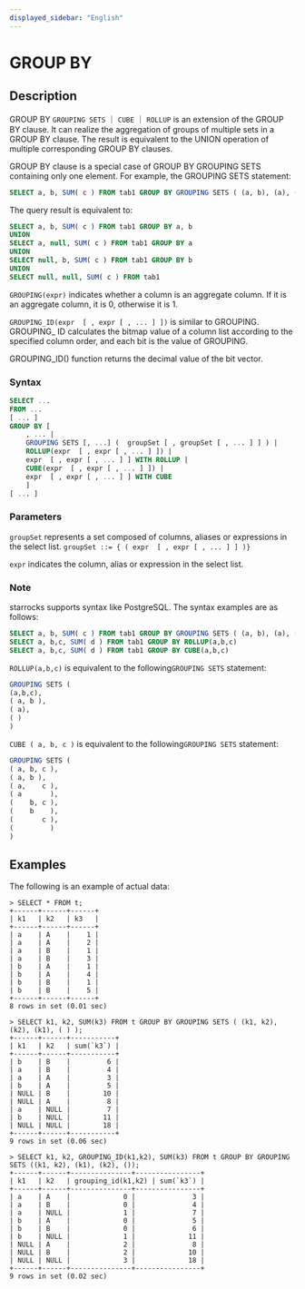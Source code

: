 ```yaml
---
displayed_sidebar: "English"
---
```


# GROUP BY

## Description

GROUP BY `GROUPING SETS` ｜ `CUBE` ｜ `ROLLUP` is an extension of the GROUP BY clause. It can realize the aggregation of groups of multiple sets in a GROUP BY clause. The result is equivalent to the UNION operation of multiple corresponding GROUP BY clauses.

GROUP BY clause is a special case of GROUP BY GROUPING SETS containing only one element. For example, the GROUPING SETS statement:

  ```sql
  SELECT a, b, SUM( c ) FROM tab1 GROUP BY GROUPING SETS ( (a, b), (a), (b), ( ) );
  ```

  The query result is equivalent to:

  ```sql
  SELECT a, b, SUM( c ) FROM tab1 GROUP BY a, b
  UNION
  SELECT a, null, SUM( c ) FROM tab1 GROUP BY a
  UNION
  SELECT null, b, SUM( c ) FROM tab1 GROUP BY b
  UNION
  SELECT null, null, SUM( c ) FROM tab1
  ```

  `GROUPING(expr)` indicates whether a column is an aggregate column. If it is an aggregate column, it is 0, otherwise it is 1.

  `GROUPING_ID(expr  [ , expr [ , ... ] ])` is similar to GROUPING. GROUPING_ ID calculates the bitmap value of a column list according to the specified column order, and each bit is the value of GROUPING.
  
  GROUPING_ID() function returns the decimal value of the bit vector.

### Syntax

  ```sql
  SELECT ...
  FROM ...
  [ ... ]
  GROUP BY [
      , ... |
      GROUPING SETS [, ...] (  groupSet [ , groupSet [ , ... ] ] ) |
      ROLLUP(expr  [ , expr [ , ... ] ]) |
      expr  [ , expr [ , ... ] ] WITH ROLLUP |
      CUBE(expr  [ , expr [ , ... ] ]) |
      expr  [ , expr [ , ... ] ] WITH CUBE
      ]
  [ ... ]
  ```

### Parameters

  `groupSet` represents a set composed of columns, aliases or expressions in the select list.  `groupSet ::= { ( expr  [ , expr [ , ... ] ] )}`

  `expr`  indicates the column, alias or expression in the select list.

### Note

  starrocks supports syntax like PostgreSQL. The syntax examples are as follows:

  ```sql
  SELECT a, b, SUM( c ) FROM tab1 GROUP BY GROUPING SETS ( (a, b), (a), (b), ( ) );
  SELECT a, b,c, SUM( d ) FROM tab1 GROUP BY ROLLUP(a,b,c)
  SELECT a, b,c, SUM( d ) FROM tab1 GROUP BY CUBE(a,b,c)
  ```

  `ROLLUP(a,b,c)` is equivalent to the following`GROUPING SETS` statement:

  ```sql
  GROUPING SETS (
  (a,b,c),
  ( a, b ),
  ( a),
  ( )
  )
  ```

  `CUBE ( a, b, c )`  is equivalent to the following`GROUPING SETS` statement:

  ```sql
  GROUPING SETS (
  ( a, b, c ),
  ( a, b ),
  ( a,    c ),
  ( a       ),
  (    b, c ),
  (    b    ),
  (       c ),
  (         )
  )
  ```

## Examples

  The following is an example of actual data:

  ```plain text
  > SELECT * FROM t;
  +------+------+------+
  | k1   | k2   | k3   |
  +------+------+------+
  | a    | A    |    1 |
  | a    | A    |    2 |
  | a    | B    |    1 |
  | a    | B    |    3 |
  | b    | A    |    1 |
  | b    | A    |    4 |
  | b    | B    |    1 |
  | b    | B    |    5 |
  +------+------+------+
  8 rows in set (0.01 sec)

  > SELECT k1, k2, SUM(k3) FROM t GROUP BY GROUPING SETS ( (k1, k2), (k2), (k1), ( ) );
  +------+------+-----------+
  | k1   | k2   | sum(`k3`) |
  +------+------+-----------+
  | b    | B    |         6 |
  | a    | B    |         4 |
  | a    | A    |         3 |
  | b    | A    |         5 |
  | NULL | B    |        10 |
  | NULL | A    |         8 |
  | a    | NULL |         7 |
  | b    | NULL |        11 |
  | NULL | NULL |        18 |
  +------+------+-----------+
  9 rows in set (0.06 sec)

  > SELECT k1, k2, GROUPING_ID(k1,k2), SUM(k3) FROM t GROUP BY GROUPING SETS ((k1, k2), (k1), (k2), ());
  +------+------+---------------+----------------+
  | k1   | k2   | grouping_id(k1,k2) | sum(`k3`) |
  +------+------+---------------+----------------+
  | a    | A    |             0 |              3 |
  | a    | B    |             0 |              4 |
  | a    | NULL |             1 |              7 |
  | b    | A    |             0 |              5 |
  | b    | B    |             0 |              6 |
  | b    | NULL |             1 |             11 |
  | NULL | A    |             2 |              8 |
  | NULL | B    |             2 |             10 |
  | NULL | NULL |             3 |             18 |
  +------+------+---------------+----------------+
  9 rows in set (0.02 sec)
  ```
